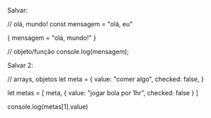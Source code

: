 Salvar:

// olá, mundo!
const mensagem = "olá, eu"

{
    mensagem = "olá, mundo!"
}

// objeto/função
console.log(mensagem);

Salvar 2:

// arrays, objetos
let meta = {
  value: "comer algo",
  checked: false,
}

let metas = [
    meta,
    {
        value: "jogar bola por 1hr",
        checked: false
    }
]

console.log(metas[1].value)